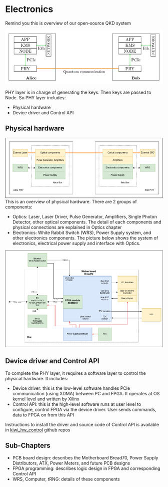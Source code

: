 # Electronics

Remind you this is overview of our open-source QKD system

![QKD system](pics/Overview.jpg)

PHY layer is in charge of generating the keys. Then keys are passed to Node. So PHY layer includes:
- Physical hardware
- Device driver and Control API
## Physical hardware
![PHY layer](pics/PHY.png)
This is an overview of physical hardware. There are 2 groups of components:
- Optics: Laser, Laser Driver, Pulse Generator, Amplifiers, Single Photon Detector, other optical components. The detail of each components and physical connections are explained in Optics chapter
- Electronics: White Rabbit Switch (WRS), Power Supply system, and other electronics components. The picture below shows the system of electronics, electrical power supply and interface with Optics.

![overview](pics/electronics_sys.png)


## Device driver and Control API
To complete the PHY layer, it requires a software layer to control the physical hardware. It includes:
- Device driver: this is the low-level software handles PCIe communication (using XDMA) between PC and FPGA. It operates at OS kernel level and written by Xilinx
- Control API: this is the high-level software runs at user level to configure, control FPGA via the device driver. User sends commands, data to FPGA on from this API
 
Instructions to install the driver and source code of Control API is available in [kiwi_hw_control](https://github.com/Veriqloud/kiwi_hw_control/tree/master) github repos

## Sub-Chapters
- PCB board design: describes the Motherboard Bread70, Power Supply Distributors, ATX, Power Meters, and future PCB designs
- FPGA programming: describes logic design in FPGA and corresponding Control API 
- WRS, Computer, tRNG: details of these components





